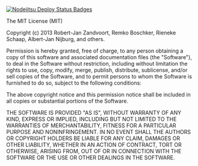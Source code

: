 [![Nodejitsu Deploy Status Badges](https://webhooks.nodejitsu.com/citycrush/citycrush.png)](https://webops.nodejitsu.com#ncitycrush/webhooks)


The MIT License (MIT)

Copyright (c) 2013 Robert-Jan Zandvoort, Remko Boschker, Rieneke Schaap, Albert-Jan Nijburg, and others.

Permission is hereby granted, free of charge, to any person obtaining a copy
of this software and associated documentation files (the "Software"), to deal
in the Software without restriction, including without limitation the rights
to use, copy, modify, merge, publish, distribute, sublicense, and/or sell
copies of the Software, and to permit persons to whom the Software is
furnished to do so, subject to the following conditions:

The above copyright notice and this permission notice shall be included in all
copies or substantial portions of the Software.

THE SOFTWARE IS PROVIDED "AS IS", WITHOUT WARRANTY OF ANY KIND, EXPRESS OR
IMPLIED, INCLUDING BUT NOT LIMITED TO THE WARRANTIES OF MERCHANTABILITY,
FITNESS FOR A PARTICULAR PURPOSE AND NONINFRINGEMENT. IN NO EVENT SHALL THE
AUTHORS OR COPYRIGHT HOLDERS BE LIABLE FOR ANY CLAIM, DAMAGES OR OTHER
LIABILITY, WHETHER IN AN ACTION OF CONTRACT, TORT OR OTHERWISE, ARISING FROM,
OUT OF OR IN CONNECTION WITH THE SOFTWARE OR THE USE OR OTHER DEALINGS IN THE
SOFTWARE.
